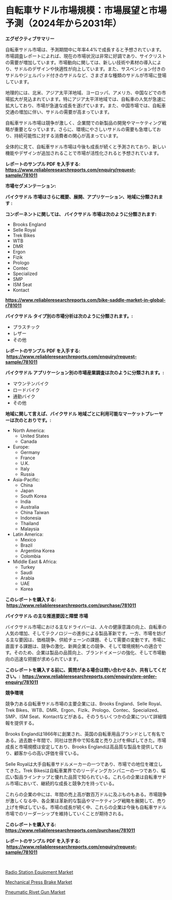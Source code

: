 <p><h1>自転車サドル市場規模：市場展望と市場予測（2024年から2031年）</h1></p><p><strong>エグゼクティブサマリー</strong></p>
<p><p>自転車サドル市場は、予測期間中に年率4.4%で成長すると予想されています。市場調査レポートによれば、現在の市場状況は非常に好調であり、サイクリストの需要が増加しています。市場動向に関しては、新しい技術や素材の導入により、サドルのデザインや快適性が向上しています。また、サスペンション付きのサドルやジェルパッド付きのサドルなど、さまざまな種類のサドルが市場に登場しています。</p><p>地理的には、北米、アジア太平洋地域、ヨーロッパ、アメリカ、中国などでの市場拡大が見込まれています。特にアジア太平洋地域では、自転車の人気が急速に拡大しており、市場が急速な成長を遂げています。また、中国市場では、自転車交通の増加に伴い、サドルの需要が高まっています。</p><p>自転車サドル市場は競争が激しく、企業間での新製品の開発やマーケティング戦略が重要となっています。さらに、環境にやさしいサドルの需要も急増しており、持続可能性に対する消費者の関心が高まっています。</p><p>全体的に見て、自転車サドル市場は今後も成長が続くと予測されており、新しい機能やデザインが追加されることで市場が活性化されると予想されています。</p></p>
<p><strong>レポートのサンプル PDF を入手する: <a href="https://www.reliableresearchreports.com/enquiry/request-sample/781011">https://www.reliableresearchreports.com/enquiry/request-sample/781011</a></strong></p>
<p><strong>市場セグメンテーション:</strong></p>
<p><strong> バイクサドル 市場はさらに概要、展開、アプリケーション、地域に分類されます :</strong></p>
<p><strong>コンポーネントに関しては、 バイクサドル 市場は次のように分類されます: &nbsp;</strong></p>
<p><ul><li>Brooks England</li><li>Selle Royal</li><li>Trek Bikes</li><li>WTB</li><li>DMR</li><li>Ergon</li><li>Fizik</li><li>Prologo</li><li>Contec</li><li>Specialized</li><li>SMP</li><li>ISM Seat</li><li>Kontact</li></ul></p>
<p><strong><a href="https://www.reliableresearchreports.com/bike-saddle-market-in-global-r781011">https://www.reliableresearchreports.com/bike-saddle-market-in-global-r781011</a></strong></p>
<p><strong> バイクサドル タイプ別の市場分析は次のように分類されます。:</strong></p>
<p><ul><li>プラスチック</li><li>レザー</li><li>その他</li></ul></p>
<p><strong>レポートのサンプル PDF を入手する: &nbsp;<a href="https://www.reliableresearchreports.com/enquiry/request-sample/781011">https://www.reliableresearchreports.com/enquiry/request-sample/781011</a></strong></p>
<p><strong> バイクサドル アプリケーション別の市場産業調査は次のように分類されます。:</strong></p>
<p><ul><li>マウンテンバイク</li><li>ロードバイク</li><li>通勤バイク</li><li>その他</li></ul></p>
<p><strong>地域に関して言えば、バイクサドル 地域ごとに利用可能なマーケットプレーヤーは次のとおりです。:</strong></p>
<p><ul>
    <li>
        North America:
        <ul>
            <li>United States</li>
            <li>Canada</li>
        </ul>
    </li>
    <li>
        Europe:
        <ul>
            <li>Germany</li>
            <li>France</li>
            <li>U.K.</li>
            <li>Italy</li>
            <li>Russia</li>
        </ul>
    </li>
    <li>
        Asia-Pacific:
        <ul>
            <li>China</li>
            <li>Japan</li>
            <li>South Korea</li>
            <li>India</li>
            <li>Australia</li>
            <li>China Taiwan</li>
            <li>Indonesia</li>
            <li>Thailand</li>
            <li>Malaysia</li>
        </ul>
    </li>
    <li>
        Latin America:
        <ul>
            <li>Mexico</li>
            <li>Brazil</li>
            <li>Argentina Korea</li>
            <li>Colombia</li>
        </ul>
    </li>
    <li>
        Middle East & Africa:
        <ul>
            <li>Turkey</li>
            <li>Saudi</li>
            <li>Arabia</li>
            <li>UAE</li>
            <li>Korea</li>
        </ul>
    </li>
    </ul></p>
<p><strong>このレポートを購入する: &nbsp;<a href="https://www.reliableresearchreports.com/purchase/781011">https://www.reliableresearchreports.com/purchase/781011</a></strong></p>
<p><strong>バイクサドル の主な推進要因と障壁 市場</strong></p>
<p><p>バイクサドル市場における主なドライバーは、人々の健康意識の向上、自転車の人気の増加、そしてテクノロジーの進歩による製品革新です。一方、市場を妨げる主な要因は、価格競争、供給チェーンの課題、そして需要の変動です。市場に直面する課題は、競争の激化、新興企業との競争、そして環境規制への適合です。そのため、企業は製品の品質向上、ブランドイメージの強化、そして市場動向の迅速な把握が求められています。</p></p>
<p><strong>このレポートを購入する前に、質問がある場合は問い合わせるか、共有してください。:&nbsp; <a href="https://www.reliableresearchreports.com/enquiry/pre-order-enquiry/781011">https://www.reliableresearchreports.com/enquiry/pre-order-enquiry/781011</a></strong></p>
<p><strong>競争環境</strong></p>
<p><p>競争力ある自転車サドル市場の主要企業には、Brooks England、Selle Royal、Trek Bikes、WTB、DMR、Ergon、Fizik、Prologo、Contec、Specialized、SMP、ISM Seat、Kontactなどがある。そのうちいくつかの企業について詳細情報を提供する。</p><p>Brooks Englandは1866年に創業され、英国の自転車用品ブランドとして有名である。過去数十年間で、同社は世界中で知名度と売り上げを伸ばしてきた。市場成長と市場規模は安定しており、Brooks Englandは高品質な製品を提供しており、顧客からの高い評価を得ている。</p><p>Selle Royalは大手自転車サドルメーカーの一つであり、市場での地位を確立してきた。Trek Bikesは自転車業界でのリーディングカンパニーの一つであり、幅広い製品ラインナップと優れた品質で知られている。これらの企業は自転車サドル市場において、継続的な成長と競争力を持っている。</p><p>これらの企業の中には、年間の売上高が数百万ドルに及ぶものもある。市場競争が激しくなる中、各企業は革新的な製品やマーケティング戦略を展開して、売り上げを伸ばしている。市場の成長が続く中、これらの企業は今後も自転車サドル市場でのリーダーシップを維持していくことが期待される。</p></p>
<p><strong>このレポートを購入する: &nbsp; <a href="https://www.reliableresearchreports.com/purchase/781011">https://www.reliableresearchreports.com/purchase/781011</a></strong></p>
<p><strong>レポートのサンプル PDF を入手する: &nbsp;<a href="https://www.reliableresearchreports.com/enquiry/request-sample/781011">https://www.reliableresearchreports.com/enquiry/request-sample/781011</a></strong><strong></strong></p>
<p>&nbsp;</p>
<p><p><a href="https://github.com/kosella/Market-Research-Report-List-2/blob/main/radio-station-equipment-market.md">Radio Station Equipment Market</a></p><p><a href="https://github.com/nathandecarvalho/Market-Research-Report-List-2/blob/main/mechanical-press-brake-market.md">Mechanical Press Brake Market</a></p><p><a href="https://github.com/kufem1/Market-Research-Report-List-2/blob/main/pneumatic-rivet-gun-market.md">Pneumatic Rivet Gun Market</a></p></p>